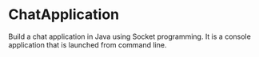 # ChatApplication
Build a chat application in Java using Socket programming.
It is a console application that is launched from command line.
